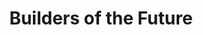---
title: "Builders of the Future"

paragraphs: [
    "Mentors actively guide students by monitoring their progress,
        facilitating communication with the Foundation’s administration, and
        providing hands-on support. They challenge students to grow beyond their
        comfort zones while offering practical guidance to overcome obstacles.
      ",
      "Want to learn more about how you can create an impact by becoming a
        mentor?"
]
button:
  herf: "work-with-us/opportunities/volunteering/become-a-mentor"
  text: "Become a Mentor"
  
image: "/assets/images/pratibha/pratibha-visual-4.webp"
imageGrid:
  image: "/assets/images/pratibha_page/group-1.png"
  image2: "/assets/images/pratibha_page/group-2.png"
  image3: "/assets/images/pratibha_page/group-3.png"
---